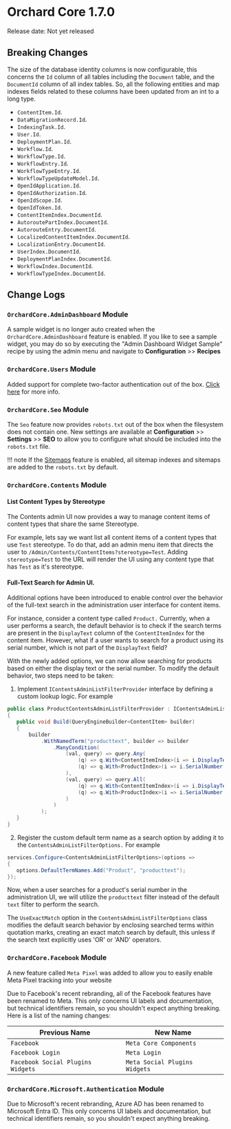 # Orchard Core 1.7.0

Release date: Not yet released

## Breaking Changes

The size of the database identity columns is now configurable, this concerns the `Id` column of all tables including the `Document` table, and the `DocumentId` column of all index tables.
So, all the following entities and map indexes fields related to these columns have been updated from an int to a long type.

- `ContentItem.Id`.
- `DataMigrationRecord.Id`.
- `IndexingTask.Id`.
- `User.Id`.
- `DeploymentPlan.Id`.
- `Workflow.Id`.
- `WorkflowType.Id`.
- `WorkflowEntry.Id`.
- `WorkflowTypeEntry.Id`.
- `WorkflowTypeUpdateModel.Id`.
- `OpenIdApplication.Id`.
- `OpenIdAuthorization.Id`.
- `OpenIdScope.Id`.
- `OpenIdToken.Id`.
- `ContentItemIndex.DocumentId`.
- `AutoroutePartIndex.DocumentId`.
- `AutorouteEntry.DocumentId`.
- `LocalizedContentItemIndex.DocumentId`.
- `LocalizationEntry.DocumentId`.
- `UserIndex.DocumentId`.
- `DeploymentPlanIndex.DocumentId`.
- `WorkflowIndex.DocumentId`.
- `WorkflowTypeIndex.DocumentId`.

## Change Logs

### `OrchardCore.AdminDashboard` Module

A sample widget is no longer auto created when the `OrchardCore.AdminDashboard` feature is enabled. If you like to see a sample widget, you may do so by executing the "Admin Dashboard Widget Sample" recipe by using the admin menu and navigate to **Configuration** >> **Recipes**

### `OrchardCore.Users` Module

Added support for complete two-factor authentication out of the box. [Click here](../reference/modules/Users/README.md) for more info.

### `OrchardCore.Seo` Module

The `Seo` feature now provides `robots.txt` out of the box when the filesystem does not contain one. New settings are available at **Configuration** >> **Settings** >> **SEO** to allow you to configure what should be included into the `robots.txt` file.

!!! note
    If the [Sitemaps](../modules/Sitemaps) feature is enabled, all sitemap indexes and sitemaps are added to the `robots.txt` by default. 

### `OrchardCore.Contents` Module

#### List Content Types by Stereotype

The Contents admin UI now provides a way to manage content items of content types that share the same Stereotype.

For example, lets say we want list all content items of a content types that use `Test` stereotype. To do that, add an admin menu item that directs the user to `/Admin/Contents/ContentItems?stereotype=Test`. Adding `stereotype=Test` to the URL will render the UI using any content type that has `Test` as it's stereotype.

#### Full-Text Search for Admin UI.

Additional options have been introduced to enable control over the behavior of the full-text search in the administration user interface for content items.

For instance, consider a content type called `Product.` Currently, when a user performs a search, the default behavior is to check if the search terms are present in the `DisplayText` column of the `ContentItemIndex` for the content item. However, what if a user wants to search for a product using its serial number, which is not part of the `DisplayText` field?

With the newly added options, we can now allow searching for products based on either the display text or the serial number. To modify the default behavior, two steps need to be taken:

 1. Implement `IContentsAdminListFilterProvider` interface by defining a custom lookup logic. For example

 ```C#
public class ProductContentsAdminListFilterProvider : IContentsAdminListFilterProvider
{
    public void Build(QueryEngineBuilder<ContentItem> builder)
    {
        builder
            .WithNamedTerm("producttext", builder => builder
                .ManyCondition(
                    (val, query) => query.Any(
                        (q) => q.With<ContentItemIndex>(i => i.DisplayText != null && i.DisplayText.Contains(val)),
                        (q) => q.With<ProductIndex>(i => i.SerialNumber != null && i.SerialNumber.Contains(val))
                    ),
                    (val, query) => query.All(
                        (q) => q.With<ContentItemIndex>(i => i.DisplayText == null || i.DisplayText.NotContains(val)),
                        (q) => q.With<ProductIndex>(i => i.SerialNumber == null || i.SerialNumber.NotContains(val))
                    )
                )
            );
    }
}
```
 2. Register the custom default term name as a search option by adding it to the `ContentsAdminListFilterOptions.` For example

 ```C#
services.Configure<ContentsAdminListFilterOptions>(options =>
{
    options.DefaultTermNames.Add("Product", "producttext");
});
 ```

Now, when a user searches for a product's serial number in the administration UI, we will utilize the `producttext` filter instead of the default `text` filter to perform the search.

The `UseExactMatch` option in the `ContentsAdminListFilterOptions` class modifies the default search behavior by enclosing searched terms within quotation marks, creating an exact match search by default, this unless if the search text explicitly uses 'OR' or 'AND' operators.

### `OrchardCore.Facebook` Module

A new feature called `Meta Pixel` was added to allow you to easily enable Meta Pixel tracking into your website

Due to Facebook's recent rebranding, all of the Facebook features have been renamed to Meta. This only concerns UI labels and documentation, but technical identifiers remain, so you shouldn't expect anything breaking. Here is a list of the naming changes:

| Previous Name | New Name |
| --- | --- |
| `Facebook` | `Meta Core Components` |
| `Facebook Login` | `Meta Login` |
| `Facebook Social Plugins Widgets` | `Meta Social Plugins Widgets` |

### `OrchardCore.Microsoft.Authentication` Module

Due to Microsoft's recent rebranding, Azure AD has been renamed to Microsoft Entra ID. This only concerns UI labels and documentation, but technical identifiers remain, so you shouldn't expect anything breaking.

